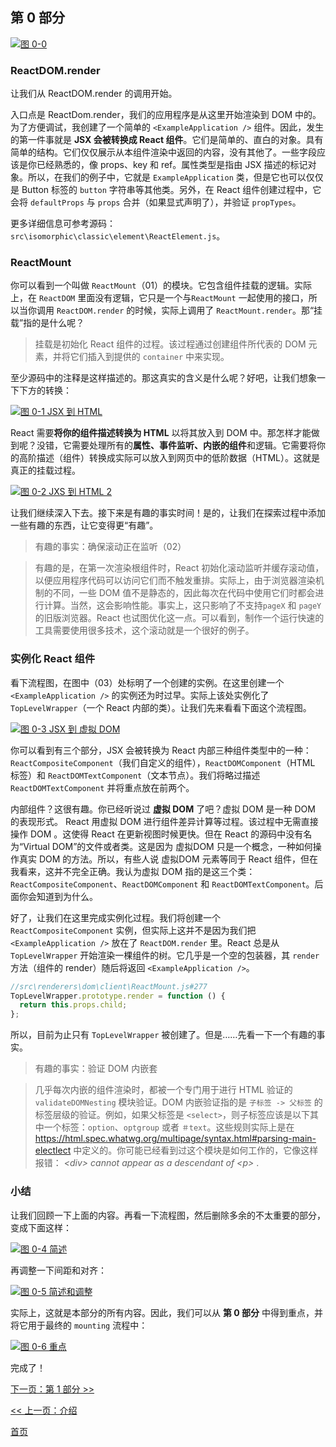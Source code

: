 ## 第 0 部分

[![图 0-0](https://rawgit.com/Bogdan-Lyashenko/Under-the-hood-ReactJS/master/stack/images/0/part-0.svg)](https://rawgit.com/Bogdan-Lyashenko/Under-the-hood-ReactJS/master/stack/images/0/part-0.svg)



### ReactDOM.render
让我们从 ReactDOM.render 的调用开始。

入口点是 ReactDom.render，我们的应用程序是从这里开始渲染到 DOM 中的。为了方便调试，我创建了一个简单的 `<ExampleApplication />` 组件。因此，发生的第一件事就是 **JSX 会被转换成 React 组件**。它们是简单的、直白的对象。具有简单的结构。它们仅仅展示从本组件渲染中返回的内容，没有其他了。一些字段应该是你已经熟悉的，像 props、key 和 ref。属性类型是指由 JSX 描述的标记对象。所以，在我们的例子中，它就是 `ExampleApplication` 类，但是它也可以仅仅是 Button 标签的 `button` 字符串等其他类。另外，在 React 组件创建过程中，它会将 `defaultProps` 与 `props` 合并（如果显式声明了），并验证 `propTypes`。

更多详细信息可参考源码：`src\isomorphic\classic\element\ReactElement.js`。

### ReactMount
你可以看到一个叫做 `ReactMount`（01）的模块。它包含组件挂载的逻辑。实际上，在 `ReactDOM` 里面没有逻辑，它只是一个与`ReactMount` 一起使用的接口，所以当你调用 `ReactDOM.render` 的时候，实际上调用了 `ReactMount.render`。那“挂载”指的是什么呢？
> 挂载是初始化 React 组件的过程。该过程通过创建组件所代表的 DOM 元素，并将它们插入到提供的 `container` 中来实现。

至少源码中的注释是这样描述的。那这真实的含义是什么呢？好吧，让我们想象一下下方的转换：


[![图 0-1 JSX 到 HTML](https://rawgit.com/Bogdan-Lyashenko/Under-the-hood-ReactJS/master/stack/images/0/mounting-scheme-1-small.svg)](https://rawgit.com/Bogdan-Lyashenko/Under-the-hood-ReactJS/master/stack/images/0/mounting-scheme-1-small.svg)



React 需要**将你的组件描述转换为 HTML** 以将其放入到 DOM 中。那怎样才能做到呢？没错，它需要处理所有的**属性、事件监听、内嵌的组件**和逻辑。它需要将你的高阶描述（组件）转换成实际可以放入到网页中的低阶数据（HTML）。这就是真正的挂载过程。


[![图 0-2 JXS 到 HTML 2](https://rawgit.com/Bogdan-Lyashenko/Under-the-hood-ReactJS/master/stack/images/0/mounting-scheme-1-big.svg)](https://rawgit.com/Bogdan-Lyashenko/Under-the-hood-ReactJS/master/stack/images/0/mounting-scheme-1-big.svg)



让我们继续深入下去。接下来是有趣的事实时间！是的，让我们在探索过程中添加一些有趣的东西，让它变得更“有趣”。

> 有趣的事实：确保滚动正在监听（02）

> 有趣的是，在第一次渲染根组件时，React 初始化滚动监听并缓存滚动值，以便应用程序代码可以访问它们而不触发重排。实际上，由于浏览器渲染机制的不同，一些 DOM 值不是静态的，因此每次在代码中使用它们时都会进行计算。当然，这会影响性能。事实上，这只影响了不支持`pageX` 和 `pageY` 的旧版浏览器。React 也试图优化这一点。可以看到，制作一个运行快速的工具需要使用很多技术，这个滚动就是一个很好的例子。

### 实例化 React 组件

看下流程图，在图中（03）处标明了一个创建的实例。在这里创建一个 `<ExampleApplication />` 的实例还为时过早。实际上该处实例化了 `TopLevelWrapper`（一个 React 内部的类）。让我们先来看看下面这个流程图。

[![图 0-3 JSX 到 虚拟 DOM](https://rawgit.com/Bogdan-Lyashenko/Under-the-hood-ReactJS/master/stack/images/0/jsx-to-vdom.svg)](https://rawgit.com/Bogdan-Lyashenko/Under-the-hood-ReactJS/master/stack/images/0/jsx-to-vdom.svg)



你可以看到有三个部分，JSX 会被转换为 React 内部三种组件类型中的一种：`ReactCompositeComponent`（我们自定义的组件），`ReactDOMComponent`（HTML 标签）和 `ReactDOMTextComponent`（文本节点）。我们将略过描述`ReactDOMTextComponent` 并将重点放在前两个。

内部组件？这很有趣。你已经听说过 **虚拟 DOM** 了吧？虚拟 DOM 是一种 DOM 的表现形式。 React 用虚拟 DOM 进行组件差异计算等过程。该过程中无需直接操作 DOM 。这使得 React 在更新视图时候更快。但在 React 的源码中没有名为“Virtual DOM”的文件或者类。这是因为 虚拟DOM 只是一个概念，一种如何操作真实 DOM 的方法。所以，有些人说 虚拟DOM 元素等同于 React 组件，但在我看来，这并不完全正确。我认为虚拟 DOM 指的是这三个类：`ReactCompositeComponent`、`ReactDOMComponent` 和 `ReactDOMTextComponent`。后面你会知道到为什么。

好了，让我们在这里完成实例化过程。我们将创建一个 `ReactCompositeComponent` 实例，但实际上这并不是因为我们把`<ExampleApplication />` 放在了 `ReactDOM.render` 里。React 总是从 `TopLevelWrapper` 开始渲染一棵组件的树。它几乎是一个空的包装器，其 `render` 方法（组件的 render）随后将返回 `<ExampleApplication />`。
```javascript
//src\renderers\dom\client\ReactMount.js#277
TopLevelWrapper.prototype.render = function () {
  return this.props.child;
};

```

所以，目前为止只有 `TopLevelWrapper` 被创建了。但是……先看一下一个有趣的事实。
> 有趣的事实：验证 DOM 内嵌套

> 几乎每次内嵌的组件渲染时，都被一个专门用于进行 HTML 验证的 `validateDOMNesting` 模块验证。DOM 内嵌验证指的是 `子标签 -> 父标签` 的标签层级的验证。例如，如果父标签是 `<select>`，则子标签应该是以下其中一个标签：`option`、`optgroup` 或者 `＃text`。这些规则实际上是在 <https://html.spec.whatwg.org/multipage/syntax.html#parsing-main-electlect> 中定义的。你可能已经看到过这个模块是如何工作的，它像这样报错：
<em> &lt;div&gt; cannot appear as a descendant of &lt;p&gt; </em>.


### 小结

让我们回顾一下上面的内容。再看一下流程图，然后删除多余的不太重要的部分，变成下面这样：

[![图 0-4 简述](https://rawgit.com/Bogdan-Lyashenko/Under-the-hood-ReactJS/master/stack/images/0/part-0-A.svg)](https://rawgit.com/Bogdan-Lyashenko/Under-the-hood-ReactJS/master/stack/images/0/part-0-A.svg)



再调整一下间距和对齐：

[![图 0-5 简述和调整](https://rawgit.com/Bogdan-Lyashenko/Under-the-hood-ReactJS/master/stack/images/0/part-0-B.svg)](https://rawgit.com/Bogdan-Lyashenko/Under-the-hood-ReactJS/master/stack/images/0/part-0-B.svg)



实际上，这就是本部分的所有内容。因此，我们可以从 **第 0 部分** 中得到重点，并将它用于最终的 `mounting` 流程中：

[![图 0-6 重点](https://rawgit.com/Bogdan-Lyashenko/Under-the-hood-ReactJS/master/stack/images/0/part-0-C.svg)](https://rawgit.com/Bogdan-Lyashenko/Under-the-hood-ReactJS/master/stack/images/0/part-0-C.svg)



完成了！


[下一页：第 1 部分 >>](./Part-1.md)

[<< 上一页：介绍](./Intro.md)


[首页](../../README.md)
